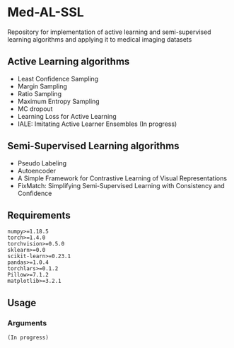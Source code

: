 # Med-AL-SSL
Repository for implementation of active learning and semi-supervised learning algorithms and applying it to medical imaging datasets

## Active Learning algorithms
* Least Confidence Sampling
* Margin Sampling
* Ratio Sampling
* Maximum Entropy Sampling
* MC dropout
* Learning Loss for Active Learning
* IALE: Imitating Active Learner Ensembles (In progress)

## Semi-Supervised Learning algorithms
* Pseudo Labeling
* Autoencoder
* A Simple Framework for Contrastive Learning of Visual Representations
* FixMatch: Simplifying Semi-Supervised Learning with Consistency and Confidence

## Requirements
```
numpy>=1.18.5
torch>=1.4.0
torchvision>=0.5.0
sklearn>=0.0
scikit-learn>=0.23.1
pandas>=1.0.4
torchlars>=0.1.2
Pillow>=7.1.2
matplotlib>=3.2.1
```

## Usage
### Arguments
```
(In progress)
```
